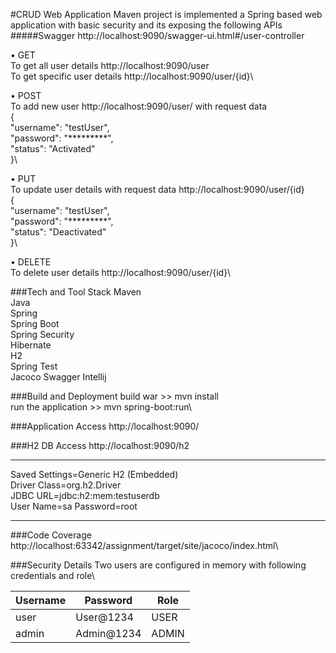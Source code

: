 #CRUD Web Application 
Maven project is implemented a Spring based web application with basic security and its
exposing the following APIs 
#####Swagger 
http://localhost:9090/swagger-ui.html#/user-controller

• GET\
    To get all user details http://localhost:9090/user\
    To get specific user details http://localhost:9090/user/{id}\
    
• POST\
    To add new user http://localhost:9090/user/ with request data\
    {\
      "username": "testUser",\
      "password": "*********",\
      "status": "Activated"\
    }\
    
• PUT\
    To update user details with request data http://localhost:9090/user/{id}\
    {\
       "username": "testUser",\
       "password": "*********",\
       "status": "Deactivated"\
    }\

• DELETE\
    To delete user details http://localhost:9090/user/{id}\


###Tech and Tool Stack
Maven\
Java\
Spring\
Spring Boot\
Spring Security\
Hibernate\
H2\
Spring Test\
Jacoco
Swagger
Intellij

###Build and Deployment 
build  war  >> mvn install\
run the application >> mvn spring-boot:run\

###Application Access
http://localhost:9090/

###H2 DB Access
http://localhost:9090/h2
*****
Saved Settings=Generic H2 (Embedded)\
Driver Class=org.h2.Driver\
JDBC URL=jdbc:h2:mem:testuserdb\
User Name=sa
Password=root
*****

###Code Coverage
http://localhost:63342/assignment/target/site/jacoco/index.html\

###Security Details
Two users are configured in memory with following credentials and role\

| Username  | Password | Role |
| ------------- | ------------- |------------- |
| user | User@1234 | USER |
| admin  | Admin@1234  | ADMIN |


